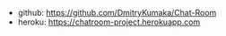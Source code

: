 

* github: https://github.com/DmitryKumaka/Chat-Room
* heroku: https://chatroom-project.herokuapp.com

